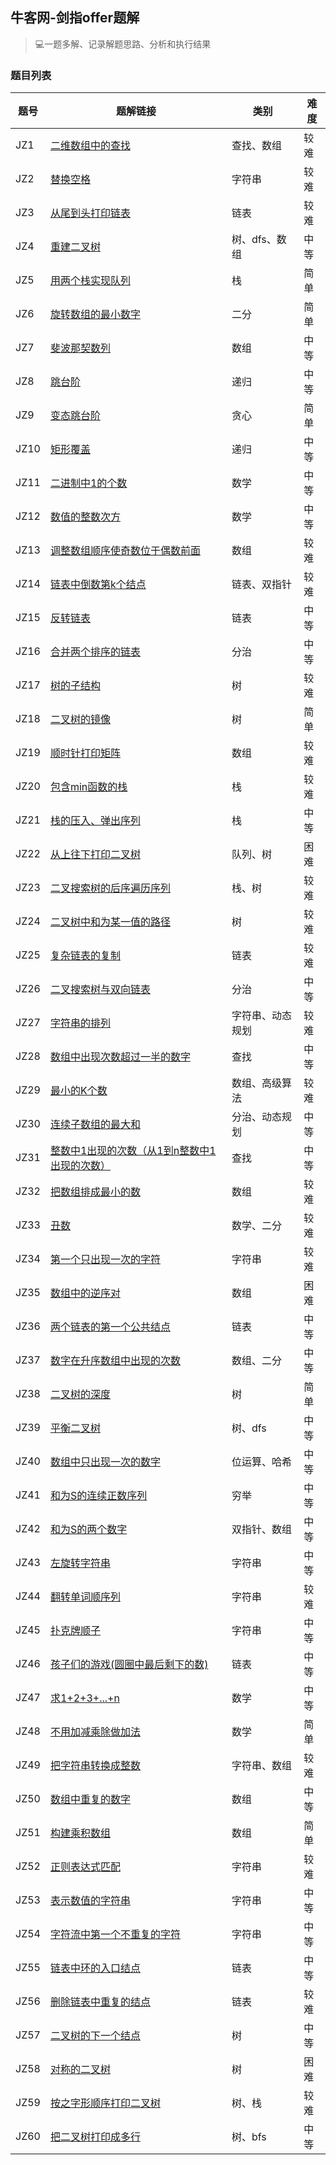 ## 牛客网-剑指offer题解

> 💻一题多解、记录解题思路、分析和执行结果

### 题目列表

| 题号 | 题解链接 | 类别 | 难度 |
| ---- | ---- | ----| ----| 
| JZ1 | [二维数组中的查找](https://github.com/huangjianxian/Nowcoder-SwordForOffer/blob/master/JZ-OFFER/%E7%AC%AC%E4%B8%80%E9%A2%98%20%E4%BA%8C%E7%BB%B4%E6%95%B0%E7%BB%84%E4%B8%AD%E7%9A%84%E6%9F%A5%E6%89%BE.md) | 查找、数组 | 较难 |
| JZ2 | [替换空格](https://github.com/huangjianxian/Nowcoder-SwordForOffer/blob/master/JZ-OFFER/%E7%AC%AC%E4%BA%8C%E9%A2%98%20%E6%9B%BF%E6%8D%A2%E7%A9%BA%E6%A0%BC.md) | 字符串 | 较难 |
| JZ3 | [从尾到头打印链表](https://github.com/huangjianxian/Nowcoder-SwordForOffer/blob/master/JZ-OFFER/%E7%AC%AC%E4%B8%89%E9%A2%98%20%E4%BB%8E%E5%B0%BE%E5%88%B0%E5%A4%B4%E6%89%93%E5%8D%B0%E9%93%BE%E8%A1%A8.md) | 链表 | 较难 |
| JZ4 | [重建二叉树](https://github.com/huangjianxian/Nowcoder-SwordForOffer/blob/master/JZ-OFFER/%E7%AC%AC%E5%9B%9B%E9%A2%98%20%E9%87%8D%E5%BB%BA%E4%BA%8C%E5%8F%89%E6%A0%91.md) | 树、dfs、数组 | 中等 |
| JZ5 | [用两个栈实现队列](https://github.com/huangjianxian/Nowcoder-SwordForOffer/blob/master/JZ-OFFER/%E7%AC%AC%E4%BA%94%E9%A2%98%20%E7%94%A8%E4%B8%A4%E4%B8%AA%E6%A0%88%E5%AE%9E%E7%8E%B0%E9%98%9F%E5%88%97.md) | 栈 | 简单 |
| JZ6 | [旋转数组的最小数字](https://github.com/huangjianxian/Nowcoder-SwordForOffer/blob/master/JZ-OFFER/%E7%AC%AC%E5%85%AD%E9%A2%98%20%E6%97%8B%E8%BD%AC%E6%95%B0%E7%BB%84%E7%9A%84%E6%9C%80%E5%B0%8F%E6%95%B0%E5%AD%97.md) | 二分 | 简单 |
| JZ7 | [斐波那契数列](https://github.com/huangjianxian/Nowcoder-SwordForOffer/blob/master/JZ-OFFER/%E7%AC%AC%E4%B8%83%E9%A2%98%20%E6%96%90%E6%B3%A2%E9%82%A3%E5%A5%91%E6%95%B0%E5%88%97.md) | 数组 | 中等 |
| JZ8 | [跳台阶](https://github.com/huangjianxian/Nowcoder-SwordForOffer/blob/master/JZ-OFFER/%E7%AC%AC%E5%85%AB%E9%A2%98%20%E8%B7%B3%E5%8F%B0%E9%98%B6.md) | 递归 | 中等 |
| JZ9 | [变态跳台阶](https://github.com/huangjianxian/Nowcoder-SwordForOffer/blob/master/JZ-OFFER/%E7%AC%AC%E4%B9%9D%E9%A2%98%20%E5%8F%98%E6%80%81%E8%B7%B3%E5%8F%B0%E9%98%B6.md) | 贪心 | 简单 |
| JZ10 | [矩形覆盖](https://github.com/huangjianxian/Nowcoder-SwordForOffer/blob/master/JZ-OFFER/%E7%AC%AC%E5%8D%81%E9%A2%98%20%E7%9F%A9%E5%BD%A2%E8%A6%86%E7%9B%96.md) | 递归 | 中等 |
| JZ11 | [二进制中1的个数](https://github.com/huangjianxian/Nowcoder-SwordForOffer/blob/master/JZ-OFFER/%E7%AC%AC%E5%8D%81%E4%B8%80%E9%A2%98%20%E4%BA%8C%E8%BF%9B%E5%88%B6%E4%B8%AD1%E7%9A%84%E4%B8%AA%E6%95%B0.md) | 数学 | 中等 |
| JZ12 | [数值的整数次方](https://github.com/huangjianxian/Nowcoder-SwordForOffer/blob/master/JZ-OFFER/%E7%AC%AC%E5%8D%81%E4%BA%8C%E9%A2%98%20%E6%95%B0%E5%80%BC%E7%9A%84%E6%95%B4%E6%95%B0%E6%AC%A1%E6%96%B9.md) | 数学 | 中等 |
| JZ13 | [调整数组顺序使奇数位于偶数前面](https://github.com/huangjianxian/Nowcoder-SwordForOffer/blob/master/JZ-OFFER/%E7%AC%AC%E5%8D%81%E4%B8%89%E9%A2%98%20%E8%B0%83%E6%95%B4%E6%95%B0%E7%BB%84%E9%A1%BA%E5%BA%8F%E4%BD%BF%E5%A5%87%E6%95%B0%E4%BD%8D%E4%BA%8E%E5%81%B6%E6%95%B0%E5%89%8D%E9%9D%A2.md) | 数组 | 较难 |
| JZ14 | [链表中倒数第k个结点](https://github.com/huangjianxian/Nowcoder-SwordForOffer/blob/master/JZ-OFFER/%E7%AC%AC%E5%8D%81%E5%9B%9B%E9%A2%98%20%E9%93%BE%E8%A1%A8%E4%B8%AD%E5%80%92%E6%95%B0%E7%AC%ACk%E4%B8%AA%E7%BB%93%E7%82%B9.md) |  链表、双指针 | 较难 |
| JZ15 | [反转链表](https://github.com/huangjianxian/Nowcoder-SwordForOffer/blob/master/JZ-OFFER/%E7%AC%AC%E5%8D%81%E4%BA%94%E9%A2%98%20%E5%8F%8D%E8%BD%AC%E9%93%BE%E8%A1%A8.md) | 链表 | 中等 |
| JZ16 | [合并两个排序的链表](https://github.com/huangjianxian/Nowcoder-SwordForOffer/blob/master/JZ-OFFER/%E7%AC%AC%E5%8D%81%E5%85%AD%E9%A2%98%20%E5%90%88%E5%B9%B6%E4%B8%A4%E4%B8%AA%E6%8E%92%E5%BA%8F%E7%9A%84%E9%93%BE%E8%A1%A8.md) | 分治 | 中等 |
| JZ17 | [树的子结构](https://github.com/huangjianxian/Nowcoder-SwordForOffer/blob/master/JZ-OFFER/%E7%AC%AC%E5%8D%81%E4%B8%83%E9%A2%98%20%E6%A0%91%E7%9A%84%E5%AD%90%E7%BB%93%E6%9E%84.md) | 树 | 较难 |
| JZ18 | [二叉树的镜像](https://github.com/huangjianxian/Nowcoder-SwordForOffer/blob/master/JZ-OFFER/%E7%AC%AC%E5%8D%81%E5%85%AB%E9%A2%98%20%E4%BA%8C%E5%8F%89%E6%A0%91%E7%9A%84%E9%95%9C%E5%83%8F.md) | 树 | 简单 |
| JZ19 | [顺时针打印矩阵](https://github.com/huangjianxian/Nowcoder-SwordForOffer/blob/master/JZ-OFFER/%E7%AC%AC%E5%8D%81%E4%B9%9D%E9%A2%98%20%E9%A1%BA%E6%97%B6%E9%92%88%E6%89%93%E5%8D%B0%E7%9F%A9%E9%98%B5.md) | 数组 | 较难 |
| JZ20 | [包含min函数的栈](https://github.com/huangjianxian/Nowcoder-SwordForOffer/blob/master/JZ-OFFER/%E7%AC%AC%E4%BA%8C%E5%8D%81%E9%A2%98%20%E5%8C%85%E5%90%ABmin%E5%87%BD%E6%95%B0%E7%9A%84%E6%A0%88.md) | 栈 | 较难 |
| JZ21 | [栈的压入、弹出序列](https://github.com/huangjianxian/Nowcoder-SwordForOffer/blob/master/JZ-OFFER/%E7%AC%AC%E4%BA%8C%E5%8D%81%E4%B8%80%E9%A2%98%20%E6%A0%88%E7%9A%84%E5%8E%8B%E5%85%A5%E3%80%81%E5%BC%B9%E5%87%BA%E5%BA%8F%E5%88%97.md) | 栈 | 中等 |
| JZ22 | [从上往下打印二叉树](https://github.com/huangjianxian/Nowcoder-SwordForOffer/blob/master/JZ-OFFER/%E7%AC%AC%E4%BA%8C%E5%8D%81%E4%BA%8C%E9%A2%98%20%E4%BB%8E%E4%B8%8A%E5%BE%80%E4%B8%8B%E6%89%93%E5%8D%B0%E4%BA%8C%E5%8F%89%E6%A0%91.md) | 队列、树 | 困难 |
| JZ23 | [二叉搜索树的后序遍历序列](https://github.com/huangjianxian/Nowcoder-SwordForOffer/blob/master/JZ-OFFER/%E7%AC%AC%E4%BA%8C%E5%8D%81%E4%B8%89%E9%A2%98%20%E4%BA%8C%E5%8F%89%E6%90%9C%E7%B4%A2%E6%A0%91%E7%9A%84%E5%90%8E%E5%BA%8F%E9%81%8D%E5%8E%86%E5%BA%8F%E5%88%97.md) | 栈、树 | 较难 |
| JZ24 | [二叉树中和为某一值的路径](https://github.com/huangjianxian/Nowcoder-SwordForOffer/blob/master/JZ-OFFER/%E7%AC%AC%E4%BA%8C%E5%8D%81%E5%9B%9B%E9%A2%98%20%E4%BA%8C%E5%8F%89%E6%A0%91%E4%B8%AD%E5%92%8C%E4%B8%BA%E6%9F%90%E4%B8%80%E5%80%BC%E7%9A%84%E8%B7%AF%E5%BE%84.md) | 树 | 较难 |
| JZ25 | [复杂链表的复制](https://github.com/huangjianxian/Nowcoder-SwordForOffer/blob/master/JZ-OFFER/%E7%AC%AC%E4%BA%8C%E5%8D%81%E4%BA%94%E9%A2%98%20%E5%A4%8D%E6%9D%82%E9%93%BE%E8%A1%A8%E7%9A%84%E5%A4%8D%E5%88%B6.md) | 链表 | 较难 |
| JZ26 | [二叉搜索树与双向链表](https://github.com/huangjianxian/Nowcoder-SwordForOffer/blob/master/JZ-OFFER/%E7%AC%AC%E4%BA%8C%E5%8D%81%E5%85%AD%E9%A2%98%20%E4%BA%8C%E5%8F%89%E6%90%9C%E7%B4%A2%E6%A0%91%E4%B8%8E%E5%8F%8C%E5%90%91%E9%93%BE%E8%A1%A8.md) | 分治 | 中等 |
| JZ27 | [字符串的排列](https://github.com/huangjianxian/Nowcoder-SwordForOffer/blob/master/JZ-OFFER/%E7%AC%AC%E4%BA%8C%E5%8D%81%E4%B8%83%E9%A2%98%20%E5%AD%97%E7%AC%A6%E4%B8%B2%E7%9A%84%E6%8E%92%E5%88%97.md) | 字符串、动态规划 | 较难 |
| JZ28 | [数组中出现次数超过一半的数字](https://github.com/huangjianxian/Nowcoder-SwordForOffer/blob/master/JZ-OFFER/%E7%AC%AC%E4%BA%8C%E5%8D%81%E5%85%AB%E9%A2%98%20%E6%95%B0%E7%BB%84%E4%B8%AD%E5%87%BA%E7%8E%B0%E6%AC%A1%E6%95%B0%E8%B6%85%E8%BF%87%E4%B8%80%E5%8D%8A%E7%9A%84%E6%95%B0%E5%AD%97.md) | 查找 | 中等 |
| JZ29 | [最小的K个数](https://github.com/huangjianxian/Nowcoder-SwordForOffer/blob/master/JZ-OFFER/%E7%AC%AC%E4%BA%8C%E5%8D%81%E4%B9%9D%E9%A2%98%20%E6%9C%80%E5%B0%8F%E7%9A%84K%E4%B8%AA%E6%95%B0.md) | 数组、高级算法 | 较难 |
| JZ30 | [连续子数组的最大和](https://github.com/huangjianxian/Nowcoder-SwordForOffer/blob/master/JZ-OFFER/%E7%AC%AC%E4%B8%89%E5%8D%81%E9%A2%98%20%E8%BF%9E%E7%BB%AD%E5%AD%90%E6%95%B0%E7%BB%84%E7%9A%84%E6%9C%80%E5%A4%A7%E5%92%8C.md) | 分治、动态规划 | 中等 |
| JZ31 | [整数中1出现的次数（从1到n整数中1出现的次数）](https://github.com/huangjianxian/Nowcoder-SwordForOffer/blob/master/JZ-OFFER/%E7%AC%AC%E4%B8%89%E5%8D%81%E4%B8%80%E9%A2%98%20%E6%95%B4%E6%95%B0%E4%B8%AD1%E5%87%BA%E7%8E%B0%E7%9A%84%E6%AC%A1%E6%95%B0%EF%BC%88%E4%BB%8E1%E5%88%B0n%E6%95%B4%E6%95%B0%E4%B8%AD1%E5%87%BA%E7%8E%B0%E7%9A%84%E6%AC%A1%E6%95%B0%EF%BC%89.md) | 查找 | 中等 |
| JZ32 | [把数组排成最小的数](https://github.com/huangjianxian/Nowcoder-SwordForOffer/blob/master/JZ-OFFER/%E7%AC%AC%E4%B8%89%E5%8D%81%E4%BA%8C%E9%A2%98%20%E6%8A%8A%E6%95%B0%E7%BB%84%E6%8E%92%E6%88%90%E6%9C%80%E5%B0%8F%E7%9A%84%E6%95%B0.md) | 数组 | 较难 | 
| JZ33 | [丑数](https://github.com/huangjianxian/Nowcoder-SwordForOffer/blob/master/JZ-OFFER/%E7%AC%AC%E4%B8%89%E5%8D%81%E4%B8%89%E9%A2%98%20%E4%B8%91%E6%95%B0.md) | 数学、二分 | 较难 |
| JZ34 | [第一个只出现一次的字符](https://github.com/huangjianxian/Nowcoder-SwordForOffer/blob/master/JZ-OFFER/%E7%AC%AC%E4%B8%89%E5%8D%81%E5%9B%9B%E9%A2%98%20%E7%AC%AC%E4%B8%80%E4%B8%AA%E5%8F%AA%E5%87%BA%E7%8E%B0%E4%B8%80%E6%AC%A1%E7%9A%84%E5%AD%97%E7%AC%A6.md) | 字符串 | 较难 |
| JZ35 | [数组中的逆序对](https://github.com/huangjianxian/Nowcoder-SwordForOffer/blob/master/JZ-OFFER/%E7%AC%AC%E4%B8%89%E5%8D%81%E4%BA%94%E9%A2%98%20%E6%95%B0%E7%BB%84%E4%B8%AD%E7%9A%84%E9%80%86%E5%BA%8F%E5%AF%B9.md) | 数组 | 困难 |
| JZ36 | [两个链表的第一个公共结点](https://github.com/huangjianxian/Nowcoder-SwordForOffer/blob/master/JZ-OFFER/%E7%AC%AC%E4%B8%89%E5%8D%81%E5%85%AD%E9%A2%98%20%E4%B8%A4%E4%B8%AA%E9%93%BE%E8%A1%A8%E7%9A%84%E7%AC%AC%E4%B8%80%E4%B8%AA%E5%85%AC%E5%85%B1%E7%BB%93%E7%82%B9.md) | 链表 | 中等 |
| JZ37 | [数字在升序数组中出现的次数](https://github.com/huangjianxian/Nowcoder-SwordForOffer/blob/master/JZ-OFFER/%E7%AC%AC%E4%B8%89%E5%8D%81%E4%B8%83%E9%A2%98%20%E6%95%B0%E5%AD%97%E5%9C%A8%E5%8D%87%E5%BA%8F%E6%95%B0%E7%BB%84%E4%B8%AD%E5%87%BA%E7%8E%B0%E7%9A%84%E6%AC%A1%E6%95%B0.md) | 数组、二分 | 中等 |
| JZ38 | [二叉树的深度](https://github.com/huangjianxian/Nowcoder-SwordForOffer/blob/master/JZ-OFFER/%E7%AC%AC%E4%B8%89%E5%8D%81%E5%85%AB%E9%A2%98%20%E4%BA%8C%E5%8F%89%E6%A0%91%E7%9A%84%E6%B7%B1%E5%BA%A6.md) | 树 | 简单 |
| JZ39 | [平衡二叉树](https://github.com/huangjianxian/Nowcoder-SwordForOffer/blob/master/JZ-OFFER/%E7%AC%AC%E4%B8%89%E5%8D%81%E4%B9%9D%E9%A2%98%20%E5%B9%B3%E8%A1%A1%E4%BA%8C%E5%8F%89%E6%A0%91.md) | 树、dfs | 中等 |
| JZ40 | [数组中只出现一次的数字](https://github.com/huangjianxian/Nowcoder-SwordForOffer/blob/master/JZ-OFFER/%E7%AC%AC%E5%9B%9B%E5%8D%81%E9%A2%98%20%E6%95%B0%E7%BB%84%E4%B8%AD%E5%8F%AA%E5%87%BA%E7%8E%B0%E4%B8%80%E6%AC%A1%E7%9A%84%E6%95%B0%E5%AD%97.md) | 位运算、哈希 | 中等 |
| JZ41 | [和为S的连续正数序列](https://github.com/huangjianxian/Nowcoder-SwordForOffer/blob/master/JZ-OFFER/%E7%AC%AC%E5%9B%9B%E5%8D%81%E4%B8%80%E9%A2%98%20%E5%92%8C%E4%B8%BAS%E7%9A%84%E8%BF%9E%E7%BB%AD%E6%AD%A3%E6%95%B0%E5%BA%8F%E5%88%97.md) | 穷举 | 中等 |
| JZ42 | [和为S的两个数字](https://github.com/huangjianxian/Nowcoder-SwordForOffer/blob/master/JZ-OFFER/%E7%AC%AC%E5%9B%9B%E5%8D%81%E4%BA%8C%E9%A2%98%20%E5%92%8C%E4%B8%BAS%E7%9A%84%E4%B8%A4%E4%B8%AA%E6%95%B0%E5%AD%97.md) | 双指针、数组 | 中等 |
| JZ43 | [左旋转字符串](https://github.com/huangjianxian/Nowcoder-SwordForOffer/blob/master/JZ-OFFER/%E7%AC%AC%E5%9B%9B%E5%8D%81%E4%B8%89%E9%A2%98%20%E5%B7%A6%E6%97%8B%E8%BD%AC%E5%AD%97%E7%AC%A6%E4%B8%B2.md) | 字符串 | 中等 |
| JZ44 | [翻转单词顺序列](https://github.com/huangjianxian/Nowcoder-SwordForOffer/blob/master/JZ-OFFER/%E7%AC%AC%E5%9B%9B%E5%8D%81%E5%9B%9B%E9%A2%98%20%E7%BF%BB%E8%BD%AC%E5%8D%95%E8%AF%8D%E9%A1%BA%E5%BA%8F%E5%88%97.md) | 字符串 | 较难 |
| JZ45 | [扑克牌顺子](https://github.com/huangjianxian/Nowcoder-SwordForOffer/blob/master/JZ-OFFER/%E7%AC%AC%E5%9B%9B%E5%8D%81%E4%BA%94%E9%A2%98%20%E6%89%91%E5%85%8B%E7%89%8C%E9%A1%BA%E5%AD%90.md) | 字符串 | 中等 |
| JZ46 | [孩子们的游戏(圆圈中最后剩下的数)](https://github.com/huangjianxian/Nowcoder-SwordForOffer/blob/master/JZ-OFFER/%E7%AC%AC%E5%9B%9B%E5%8D%81%E5%85%AD%E9%A2%98%20%E5%AD%A9%E5%AD%90%E4%BB%AC%E7%9A%84%E6%B8%B8%E6%88%8F(%E5%9C%86%E5%9C%88%E4%B8%AD%E6%9C%80%E5%90%8E%E5%89%A9%E4%B8%8B%E7%9A%84%E6%95%B0).md) | 链表 | 中等 |
| JZ47 | [求1+2+3+...+n](https://github.com/huangjianxian/Nowcoder-SwordForOffer/blob/master/JZ-OFFER/%E7%AC%AC%E5%9B%9B%E5%8D%81%E4%B8%83%E9%A2%98%20%E6%B1%821%2B2%2B3%2B...%2Bn.md) | 数学 | 中等 |
| JZ48 | [不用加减乘除做加法](https://github.com/huangjianxian/Nowcoder-SwordForOffer/blob/master/JZ-OFFER/%E7%AC%AC%E5%9B%9B%E5%8D%81%E5%85%AB%E9%A2%98%20%E4%B8%8D%E7%94%A8%E5%8A%A0%E5%87%8F%E4%B9%98%E9%99%A4%E5%81%9A%E5%8A%A0%E6%B3%95.md) | 数学 | 简单 |
| JZ49 | [把字符串转换成整数](https://github.com/huangjianxian/Nowcoder-SwordForOffer/blob/master/JZ-OFFER/%E7%AC%AC%E5%9B%9B%E5%8D%81%E4%B9%9D%E9%A2%98%20%E6%8A%8A%E5%AD%97%E7%AC%A6%E4%B8%B2%E8%BD%AC%E6%8D%A2%E6%88%90%E6%95%B4%E6%95%B0.md) | 字符串、数组 | 较难 |
| JZ50 | [数组中重复的数字](https://github.com/huangjianxian/Nowcoder-SwordForOffer/blob/master/JZ-OFFER/%E7%AC%AC%E4%BA%94%E5%8D%81%E9%A2%98%20%E6%95%B0%E7%BB%84%E4%B8%AD%E9%87%8D%E5%A4%8D%E7%9A%84%E6%95%B0%E5%AD%97.md) | 数组 | 中等 |
| JZ51 | [构建乘积数组](https://github.com/huangjianxian/Nowcoder-SwordForOffer/blob/master/JZ-OFFER/%E7%AC%AC%E4%BA%94%E5%8D%81%E4%B8%80%E9%A2%98%20%E6%9E%84%E5%BB%BA%E4%B9%98%E7%A7%AF%E6%95%B0%E7%BB%84.md) | 数组 | 简单 |
| JZ52 | [正则表达式匹配](https://github.com/huangjianxian/Nowcoder-SwordForOffer/blob/master/JZ-OFFER/%E7%AC%AC%E4%BA%94%E5%8D%81%E4%BA%8C%E9%A2%98%20%E6%AD%A3%E5%88%99%E8%A1%A8%E8%BE%BE%E5%BC%8F%E5%8C%B9%E9%85%8D.md) | 字符串 | 较难 |
| JZ53 | [表示数值的字符串](https://github.com/huangjianxian/Nowcoder-SwordForOffer/blob/master/JZ-OFFER/%E7%AC%AC%E4%BA%94%E5%8D%81%E4%B8%89%E9%A2%98%20%E8%A1%A8%E7%A4%BA%E6%95%B0%E5%80%BC%E7%9A%84%E5%AD%97%E7%AC%A6%E4%B8%B2.md) | 字符串 | 中等 |
| JZ54 | [字符流中第一个不重复的字符](https://github.com/huangjianxian/Nowcoder-SwordForOffer/blob/master/JZ-OFFER/%E7%AC%AC%E4%BA%94%E5%8D%81%E5%9B%9B%E9%A2%98%20%E5%AD%97%E7%AC%A6%E6%B5%81%E4%B8%AD%E7%AC%AC%E4%B8%80%E4%B8%AA%E4%B8%8D%E9%87%8D%E5%A4%8D%E7%9A%84%E5%AD%97%E7%AC%A6.md) | 字符串 | 中等 |
| JZ55 | [链表中环的入口结点](https://github.com/huangjianxian/Nowcoder-SwordForOffer/blob/master/JZ-OFFER/%E7%AC%AC%E4%BA%94%E5%8D%81%E4%BA%94%E9%A2%98%20%E9%93%BE%E8%A1%A8%E4%B8%AD%E7%8E%AF%E7%9A%84%E5%85%A5%E5%8F%A3%E7%BB%93%E7%82%B9.md) | 链表 | 中等 |
| JZ56 | [删除链表中重复的结点](https://github.com/huangjianxian/Nowcoder-SwordForOffer/blob/master/JZ-OFFER/%E7%AC%AC%E4%BA%94%E5%8D%81%E5%85%AD%E9%A2%98%20%E5%88%A0%E9%99%A4%E9%93%BE%E8%A1%A8%E4%B8%AD%E9%87%8D%E5%A4%8D%E7%9A%84%E7%BB%93%E7%82%B9.md) | 链表 | 较难 |
| JZ57 | [二叉树的下一个结点](https://github.com/huangjianxian/Nowcoder-SwordForOffer/blob/master/JZ-OFFER/%E7%AC%AC%E4%BA%94%E5%8D%81%E4%B8%83%E9%A2%98%20%E4%BA%8C%E5%8F%89%E6%A0%91%E7%9A%84%E4%B8%8B%E4%B8%80%E4%B8%AA%E7%BB%93%E7%82%B9.md) | 树 | 中等 |
| JZ58 | [对称的二叉树](https://github.com/huangjianxian/Nowcoder-SwordForOffer/blob/master/JZ-OFFER/%E7%AC%AC%E4%BA%94%E5%8D%81%E5%85%AB%E9%A2%98%20%E5%AF%B9%E7%A7%B0%E7%9A%84%E4%BA%8C%E5%8F%89%E6%A0%91.md) | 树 | 困难 |
| JZ59 | [按之字形顺序打印二叉树](https://github.com/huangjianxian/Nowcoder-SwordForOffer/blob/master/JZ-OFFER/%E7%AC%AC%E4%BA%94%E5%8D%81%E4%B9%9D%E9%A2%98%20%E6%8C%89%E4%B9%8B%E5%AD%97%E5%BD%A2%E9%A1%BA%E5%BA%8F%E6%89%93%E5%8D%B0%E4%BA%8C%E5%8F%89%E6%A0%91.md) | 树、栈 | 较难 |
| JZ60 | [把二叉树打印成多行](https://github.com/huangjianxian/Nowcoder-SwordForOffer/blob/master/JZ-OFFER/%E7%AC%AC%E5%85%AD%E5%8D%81%E9%A2%98%20%E6%8A%8A%E4%BA%8C%E5%8F%89%E6%A0%91%E6%89%93%E5%8D%B0%E6%88%90%E5%A4%9A%E8%A1%8C.md) | 树、bfs | 中等 |
